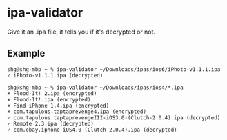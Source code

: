 # ipa-validator

Give it an .ipa file, it tells you if it's decrypted or not.

## Example
```
shg@shg-mbp ~ % ipa-validator ~/Downloads/ipas/ios6/iPhoto-v1.1.1.ipa
✓ iPhoto-v1.1.1.ipa (decrypted)

shg@shg-mbp ~ % ipa-validator ~/Downloads/ipas/ios4/*.ipa
✗ Flood-It! 2.ipa (encrypted)
✗ Flood-It!.ipa (encrypted)
✗ Find iPhone 1.4.ipa (encrypted)
✗ com.tapulous.taptaprevenge4.ipa (encrypted)
✓ com.tapulous.taptaprevengeIII-iOS3.0-(Clutch-2.0.4).ipa (decrypted)
✓ Remote 2.3.ipa (decrypted)
✓ com.ebay.iphone-iOS4.0-(Clutch-2.0.4).ipa (decrypted)
```
